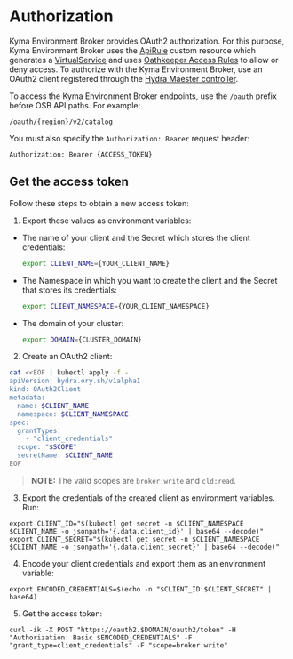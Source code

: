 # Authorization

Kyma Environment Broker provides OAuth2 authorization. For this purpose, Kyma Environment Broker uses the [ApiRule](https://kyma-project.io/docs/kyma/latest/05-technical-reference/00-custom-resources/apix-01-apirule/) custom resource which generates a [VirtualService](https://istio.io/docs/reference/config/networking/virtual-service/) and uses  [Oathkeeper Access Rules](https://www.ory.sh/docs/oathkeeper/api-access-rules) to allow or deny access.
To authorize with the Kyma Environment Broker, use an OAuth2 client registered through the [Hydra Maester controller](https://github.com/ory/k8s/blob/master/docs/helm/hydra-maester.md).

To access the Kyma Environment Broker endpoints, use the `/oauth` prefix before OSB API paths. For example:

```shell
/oauth/{region}/v2/catalog
```

You must also specify the `Authorization: Bearer` request header:

```shell
Authorization: Bearer {ACCESS_TOKEN}
```

## Get the access token

Follow these steps to obtain a new access token:

1. Export these values as environment variables:

  - The name of your client and the Secret which stores the client credentials:

    ```bash
    export CLIENT_NAME={YOUR_CLIENT_NAME}
    ```

  - The Namespace in which you want to create the client and the Secret that stores its credentials:

    ```bash
    export CLIENT_NAMESPACE={YOUR_CLIENT_NAMESPACE}
    ```

  - The domain of your cluster:

    ```bash
    export DOMAIN={CLUSTER_DOMAIN}
    ```

2. Create an OAuth2 client:

```bash
cat <<EOF | kubectl apply -f -
apiVersion: hydra.ory.sh/v1alpha1
kind: OAuth2Client
metadata:
  name: $CLIENT_NAME
  namespace: $CLIENT_NAMESPACE
spec:
  grantTypes:
    - "client_credentials"
  scope: "$SCOPE"
  secretName: $CLIENT_NAME
EOF
```

> **NOTE:** The valid scopes are `broker:write` and `cld:read`.

3. Export the credentials of the created client as environment variables. Run:

```shell
export CLIENT_ID="$(kubectl get secret -n $CLIENT_NAMESPACE $CLIENT_NAME -o jsonpath='{.data.client_id}' | base64 --decode)"
export CLIENT_SECRET="$(kubectl get secret -n $CLIENT_NAMESPACE $CLIENT_NAME -o jsonpath='{.data.client_secret}' | base64 --decode)"
```

4. Encode your client credentials and export them as an environment variable:

```shell
export ENCODED_CREDENTIALS=$(echo -n "$CLIENT_ID:$CLIENT_SECRET" | base64)
```

5. Get the access token:

```shell
curl -ik -X POST "https://oauth2.$DOMAIN/oauth2/token" -H "Authorization: Basic $ENCODED_CREDENTIALS" -F "grant_type=client_credentials" -F "scope=broker:write"
```

